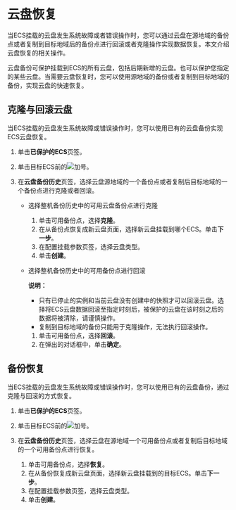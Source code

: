 # 云盘恢复

当ECS挂载的云盘发生系统故障或者错误操作时，您可以通过云盘在源地域的备份点或者复制到目标地域后的备份点进行回滚或者克隆操作实现数据恢复。本文介绍云盘恢复的相关操作。

云盘备份可保护挂载到ECS的所有云盘，包括后期新增的云盘。也可以保护您指定的某些云盘。当需要云盘恢复时，您可以使用源地域的备份或者复制到目标地域的备份，实现云盘的快速恢复。

## 克隆与回滚云盘

当ECS挂载的云盘发生系统故障或错误操作时，您可以使用已有的云盘备份实现ECS云盘恢复。

1.  单击**已保护的ECS**页签。

2.  单击目标ECS前的![加号](https://static-aliyun-doc.oss-accelerate.aliyuncs.com/assets/img/zh-CN/6836807161/p258807.png)。

3.  在**云盘备份历史**页签，选择云盘源地域的一个备份点或者复制后目标地域的一个备份点进行克隆或者回滚。

    -   选择整机备份历史中的可用云盘备份点进行克隆
        1.  单击可用备份点，选择**克隆**。
        2.  在从备份点恢复成新云盘页面，选择新云盘挂载到哪个ECS。单击**下一步**。
        3.  在配置挂载参数页签，选择云盘类型。
        4.  单击**创建**。
    -   选择整机备份历史中的可用备份点进行回滚

        **说明：**

        -   只有已停止的实例和当前云盘没有创建中的快照才可以回滚云盘。选择将ECS云盘数据回滚至指定时刻后，被保护的云盘在该时刻之后的数据将被清除，请谨慎操作。
        -   复制到目标地域的备份只能用于克隆操作，无法执行回滚操作。
        1.  单击可用备份点，选择**回滚**。
        2.  在弹出的对话框中，单击**确定**。

## 备份恢复

当ECS挂载的云盘发生系统故障或错误操作时，您可以使用已有的云盘备份，通过克隆与回滚的方式恢复。

1.  单击**已保护的ECS**页签。

2.  单击目标ECS前的![加号](https://static-aliyun-doc.oss-accelerate.aliyuncs.com/assets/img/zh-CN/6836807161/p258807.png)。

3.  在**云盘备份历史**页签，选择云盘在源地域一个可用备份点或者复制后目标地域的一个可用备份点进行恢复。

    1.  单击可用备份点，选择**恢复**。
    2.  在从备份恢复成新云盘页面，选择新云盘挂载到的目标ECS。单击**下一步**。
    3.  在配置挂载参数页签，选择云盘类型。
    4.  单击**创建**。

